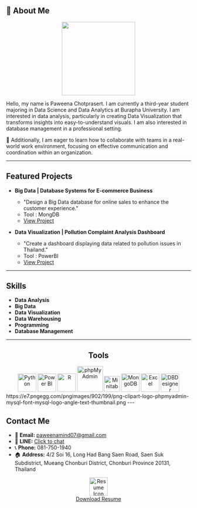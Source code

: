 ## 👋 About Me   
<div id="header" align="center">
 <img src="https://media0.giphy.com/media/3o72EXEfAoFRXnzDvG/giphy.webp?cid=ecf05e47nnk6bf5d9t07zgm4zl8b2y8vc2e2bm5wqdl6cyvq&ep=v1_gifs_related&rid=giphy.webp&ct=g" width="200"/>
</div>

Hello, my name is Paweena Chotprasert. I am currently a third-year student majoring in Data Science and Data Analytics at Burapha University. I am interested in data analysis, particularly in creating Data Visualization that transforms insights into easy-to-understand visuals. I am also interested in database management in a professional setting.

🎯 Additionally, I am eager to learn how to collaborate with teams in a real-world work environment, focusing on effective communication and coordination within an organization.

---

## Featured Projects  
- **Big Data | Database Systems for E-commerce Business**  
  - "Design a Big Data database for online sales to enhance the customer experience."
  - Tool : MongDB
  - [View Project](#)  

- **Data Visualization | Pollution Complaint Analysis Dashboard**  
  - "Create a dashboard displaying data related to pollution issues in Thailand."
  - Tool : PowerBI
  - [View Project](#)

---

## Skills 
- **Data Analysis** 
- **Big Data** 
- **Data Visualization**
- **Data Warehousing** 
- **Programming** 
- **Database Management**

---

<div style="text-align: center;">
  <h2>Tools</h2>
  <img src="https://img.icons8.com/color/50/000000/python.png" alt="Python" width="50"/>
  <img src="https://img.icons8.com/color/50/000000/power-bi.png" alt="Power BI" width="50"/>
  <img src="https://img.icons8.com/color/50/000000/r.png" alt="R" width="50"/>
  <img src="https://encrypted-tbn0.gstatic.com/images?q=tbn:ANd9GcQTJjNVfSeEoY7u-atO2zTEQdG-S3yWPnbWZCWsDrcEL4df2bfSAmMfYvve-7QqaRMmLho&usqp=CAU" alt="phpMyAdmin" width="70"/>
  <img src="https://github.com/user-attachments/assets/73da990b-4b53-4bc4-b350-484718c19a35" alt="Minitab" width="43"/>
  <img src="https://img.icons8.com/color/50/000000/mongodb.png" alt="MongoDB" width="50"/>
  <img src="https://img.icons8.com/color/50/000000/microsoft-excel.png" alt="Excel" width="50"/>
  <img src="https://img.icons8.com/color/50/000000/db-designer.png" alt="DBDesigner" width="50"/>
</div>
https://e7.pngegg.com/pngimages/902/199/png-clipart-logo-phpmyadmin-mysql-font-mysql-logo-angle-text-thumbnail.png
---

## Contact Me   
- 📩 **Email:** [paweenamind07@gmail.com](mailto:paweenamind07@gmail.com)  
- 💬 **LINE:** [Click to chat](https://line.me/ti/p/6z896nrGSb)  
- 📞 **Phone:** 081-750-1940  
- 🏠 **Address:** 4/2 Soi 16, Long Had Bang Saen Road, Saen Suk Subdistrict, Mueang Chonburi District, Chonburi Province 20131, Thailand

<p align="center">
  <a href="link_to_resume.pdf">
    <img src="https://img.icons8.com/ios/50/ffffff/resume.png" alt="Resume Icon" width="50"/>
  </a>
  <br>
  <a href="link_to_resume.pdf">Download Resume</a>
</p>
